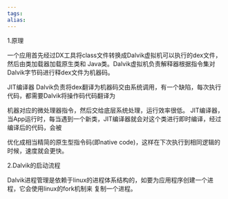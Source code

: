 ```yaml
---
tags: 
alias:
---
```

1.原理

一个应用首先经过DX工具将class文件转换成Dalvik虚拟机可以执行的dex文件，然后由类加载器加载原生类和 Java类。Dalvik虚拟机负责解释器根据指令集对Dalvik字节码进行释dex文件为机器码。

JIT编译器 Dalvik负责将dex翻译为机器码交由系统调用，有一个缺陷，每次执行代码，都需要Dalvik将操作码代码翻译为

机器对应的微处理器指令，然后交给底层系统处理，运行效率很低。 JIT编译器，当App运行时，每当遇到一个新类，JIT编译器就会对这个类进行即时编译，经过编译后的代码，会被

优化成相当精简的原生型指令码(即native code)，这样在下次执行到相同逻辑的时候，速度就会更快。

2.Dalvik的启动流程

Dalvik进程管理是依赖于linux的进程体系结构的，如要为应用程序创建一个进程，它会使用linux的fork机制来 复制一个进程。